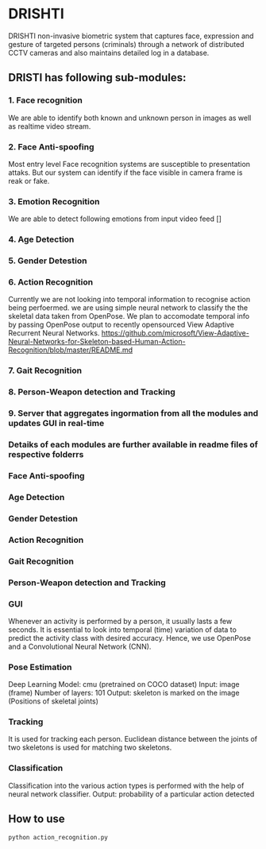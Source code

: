 # DRISHTI

DRISHTI non-invasive biometric system that captures face, expression and gesture of targeted persons (criminals) through a network of distributed  CCTV cameras and also maintains detailed log in a database.

## DRISTI has following sub-modules:
### 1. Face recognition

We are able to identify both known and unknown person in images as well as realtime video stream. 
### 2. Face Anti-spoofing

Most entry level Face recognition systems are susceptible to presentation attaks.
But our system can identify if the face visible in camera frame is reak or fake.
### 3. Emotion Recognition

We are able to detect following emotions from input video feed
[]
### 4. Age Detection
### 5. Gender Detestion
### 6. Action Recognition

Currently we are not looking into temporal information to recognise action being perfoermed. 
we are using simple neural network to classify the the skeletal data taken from OpenPose. 
We plan to accomodate temporal info by passing OpenPose output to recently opensourced View Adaptive Recurrent Neural Networks.
https://github.com/microsoft/View-Adaptive-Neural-Networks-for-Skeleton-based-Human-Action-Recognition/blob/master/README.md  
### 7. Gait Recognition
### 8. Person-Weapon detection and Tracking
### 9. Server that aggregates ingormation from all the modules and updates GUI in real-time


### Detaiks of each modules are further available in readme files of respective folderrs 


### Face Anti-spoofing


### Age Detection


### Gender Detestion


### Action Recognition


### Gait Recognition

### Person-Weapon detection and Tracking

### GUI

Whenever an activity is performed by a person, it usually lasts a few seconds. 
It is essential to look into temporal (time) variation of data to predict the activity class with desired accuracy.
Hence, we use OpenPose and a Convolutional Neural Network (CNN).

### Pose Estimation
Deep Learning Model: cmu (pretrained on COCO dataset) 
 Input: image (frame)
 Number of layers: 101
 Output: skeleton is marked on the image (Positions of skeletal joints)

### Tracking
It is used for tracking each person.
Euclidean distance between the joints of two skeletons is used for matching two skeletons.

### Classification
Classification into the various action types is performed with the help of neural network classifier.
 Output: probability of a particular action detected


## How to use

`python action_recognition.py`

